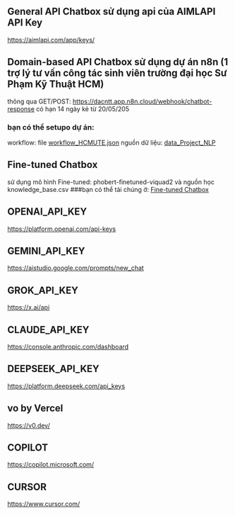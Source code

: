 ##  General API Chatbox sử dụng api của AIMLAPI API Key
https://aimlapi.com/app/keys/

##  Domain-based API Chatbox sử dụng dự án n8n (1 trợ lý tư vấn công tác sinh viên trường đại học Sư Phạm Kỹ Thuật HCM)
thông qua GET/POST: https://dacntt.app.n8n.cloud/webhook/chatbot-response
có hạn 14 ngày kẻ từ 20/05/205

### bạn có thể setupo dự án:
workflow: file  [workflow_HCMUTE.json](workflow_HCMUTE.json)
nguồn dữ liệu:  [data_Project_NLP](https://docs.google.com/spreadsheets/d/1uSUkePcSsuECugJMdkzxw4RLpD9xAphXa6vVObSP2oA/edit?usp=sharing)

##  Fine-tuned Chatbox
sử dụng mô hình Fine-tuned: phobert-finetuned-viquad2 và nguồn học knowledge_base.csv
###bạn có thể tải chúng ở: [Fine-tuned Chatbox](https://drive.google.com/drive/folders/1vi95ZM9cfAD75l1NpoMjEo-X4wQZperD?usp=sharing)

##  OPENAI_API_KEY
https://platform.openai.com/api-keys

##  GEMINI_API_KEY
https://aistudio.google.com/prompts/new_chat

##  GROK_API_KEY
https://x.ai/api

##  CLAUDE_API_KEY
https://console.anthropic.com/dashboard

##  DEEPSEEK_API_KEY
https://platform.deepseek.com/api_keys

##  vo by Vercel
https://v0.dev/

##  COPILOT
https://copilot.microsoft.com/

##  CURSOR
https://www.cursor.com/









